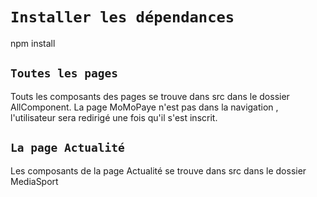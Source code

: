 #  `Installer les dépendances`
npm install

## `Toutes les pages `

Touts les composants des pages se trouve dans src dans le dossier AllComponent. La page MoMoPaye n'est pas dans la navigation , l'utilisateur sera redirigé une fois qu'il s'est inscrit.


##  `La page Actualité`

Les composants de la page Actualité se trouve dans src dans le dossier  MediaSport


